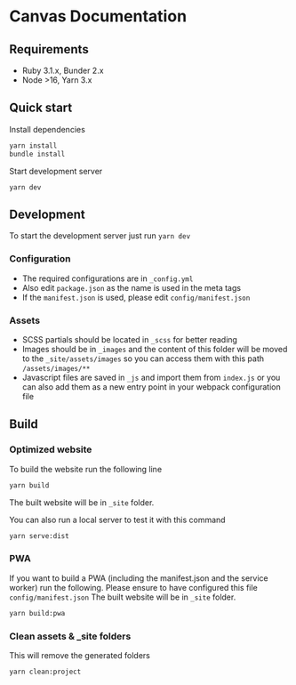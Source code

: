 # Canvas Documentation

## Requirements
* Ruby 3.1.x, Bunder 2.x
* Node >16, Yarn 3.x

## Quick start

Install dependencies
```sh
yarn install
bundle install
```

Start development server
```
yarn dev
```

## Development
To start the development server just run  `yarn dev`

### Configuration
* The required configurations are in `_config.yml`
* Also edit `package.json` as the name is used in the meta tags
* If the `manifest.json` is used, please edit `config/manifest.json`

### Assets
* SCSS partials should be located in `_scss` for better reading
* Images should be in `_images` and the content of this folder will be moved to the `_site/assets/images` so you can access them with this path `/assets/images/**` 
* Javascript files are saved in `_js` and import them from `index.js` or you can also add them as a new entry point in your webpack configuration file

## Build

### Optimized website
To build the website run the following line

```sh
yarn build
```
The built website will be in `_site` folder.

You can also run a local server to test it with this command
```sh
yarn serve:dist
```

### PWA
If you want to build a PWA (including the manifest.json and the service worker) run the following. Please ensure to have configured this file `config/manifest.json`
The built website will be in `_site` folder.
```sh
yarn build:pwa
```

### Clean assets & \_site folders
This will remove the generated folders
```sh
yarn clean:project
```
